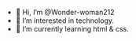 - 👋 Hi, I’m @Wonder-woman212
- 👀 I’m interested in technology.
- 🌱 I’m currently learning html & css.
